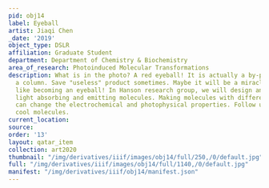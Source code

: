 ```yaml
---
pid: obj14
label: Eyeball
artist: Jiaqi Chen
_date: '2019'
object_type: DSLR
affiliation: Graduate Student
department: Department of Chemistry & Biochemistry
area_of_research: Photoinduced Molecular Transformations
description: What is in the photo? A red eyeball! It is actually a by-product after
  a column. Save "useless" product sometimes. Maybe it will be a miracle in the future,
  like becoming an eyeball! In Hanson research group, we will design and synthesis
  light absorbing and emitting molecules. Making molecules with different structures
  can change the electrochemical and photophysical properties. Follow us to see more
  cool molecules.
current_location: 
source: 
order: '13'
layout: qatar_item
collection: art2020
thumbnail: "/img/derivatives/iiif/images/obj14/full/250,/0/default.jpg"
full: "/img/derivatives/iiif/images/obj14/full/1140,/0/default.jpg"
manifest: "/img/derivatives/iiif/obj14/manifest.json"
---
```

